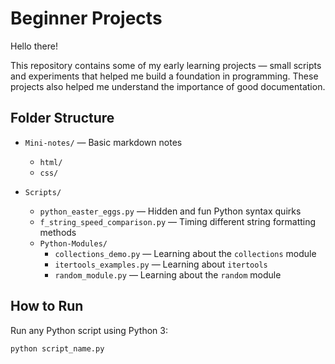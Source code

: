# Beginner Projects

Hello there!  

This repository contains some of my early learning projects — small scripts and experiments that helped me build a foundation in programming. These projects also helped me understand the importance of good documentation.

## Folder Structure

- `Mini-notes/` — Basic markdown notes
  - `html/`
  - `css/`

- `Scripts/`
  - `python_easter_eggs.py` — Hidden and fun Python syntax quirks
  - `f_string_speed_comparison.py` — Timing different string formatting methods
  - `Python-Modules/`
    - `collections_demo.py` — Learning about the `collections` module
    - `itertools_examples.py` — Learning about `itertools`
    - `random_module.py` — Learning about the `random` module

## How to Run

Run any Python script using Python 3:

```bash
python script_name.py
